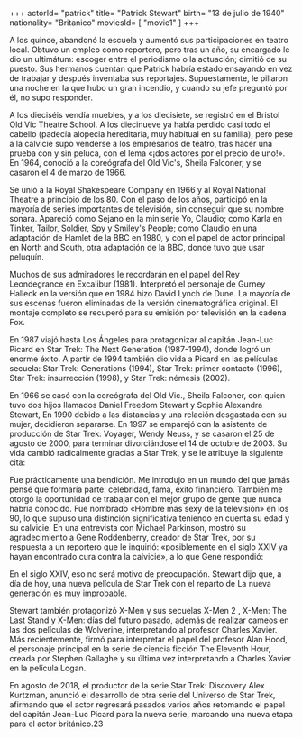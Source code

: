 +++
actorId= "patrick"
title= "Patrick Stewart"
birth= "13 de julio de 1940"
nationality= "Britanico"
moviesId= [ "movie1" ]
+++

A los quince, abandonó la escuela y aumentó sus participaciones en teatro local. Obtuvo un empleo como reportero, pero tras un año, su encargado le dio un ultimátum: escoger entre el periodismo o la actuación; dimitió de su puesto. Sus hermanos cuentan que Patrick habría estado ensayando en vez de trabajar y después inventaba sus reportajes. Supuestamente, le pillaron una noche en la que hubo un gran incendio, y cuando su jefe preguntó por él, no supo responder.

A los dieciséis vendía muebles, y a los diecisiete, se registró en el Bristol Old Vic Theatre School. A los diecinueve ya había perdido casi todo el cabello (padecía alopecia hereditaria, muy habitual en su familia), pero pese a la calvicie supo venderse a los empresarios de teatro, tras hacer una prueba con y sin peluca, con el lema «¡dos actores por el precio de uno!». En 1964, conoció a la coreógrafa del Old Vic's, Sheila Falconer, y se casaron el 4 de marzo de 1966.

Se unió a la Royal Shakespeare Company en 1966 y al Royal National Theatre a principio de los 80. Con el paso de los años, participó en la mayoría de series importantes de televisión, sin conseguir que su nombre sonara. Apareció como Sejano en la miniserie Yo, Claudio; como Karla en Tinker, Tailor, Soldier, Spy y Smiley's People; como Claudio en una adaptación de Hamlet de la BBC en 1980, y con el papel de actor principal en North and South, otra adaptación de la BBC, donde tuvo que usar peluquín.

Muchos de sus admiradores le recordarán en el papel del Rey Leondegrance en Excalibur (1981). Interpretó el personaje de Gurney Halleck en la versión que en 1984 hizo David Lynch de Dune. La mayoría de sus escenas fueron eliminadas de la versión cinematográfica original. El montaje completo se recuperó para su emisión por televisión en la cadena Fox.

En 1987 viajó hasta Los Ángeles para protagonizar al capitán Jean-Luc Picard en Star Trek: The Next Generation (1987-1994), donde logró un enorme éxito. A partir de 1994 también dio vida a Picard en las películas secuela: Star Trek: Generations (1994), Star Trek: primer contacto (1996), Star Trek: insurrección (1998), y Star Trek: némesis (2002).

En 1966 se casó con la coreógrafa del Old Vic., Sheila Falconer, con quien tuvo dos hijos llamados Daniel Freedom Stewart y Sophie Alexandra Stewart, En 1990 debido a las distancias y una relación desgastada con su mujer, decidieron separarse. En 1997 se emparejó con la asistente de producción de Star Trek: Voyager, Wendy Neuss, y se casaron el 25 de agosto de 2000, para terminar divorciándose el 14 de octubre de 2003. Su vida cambió radicalmente gracias a Star Trek, y se le atribuye la siguiente cita:

Fue prácticamente una bendición. Me introdujo en un mundo del que jamás pensé que formaría parte: celebridad, fama, éxito financiero. También me otorgó la oportunidad de trabajar con el mejor grupo de gente que nunca habría conocido.
Fue nombrado «Hombre más sexy de la televisión» en los 90, lo que supuso una distinción significativa teniendo en cuenta su edad y su calvicie. En una entrevista con Michael Parkinson, mostró su agradecimiento a Gene Roddenberry, creador de Star Trek, por su respuesta a un reportero que le inquirió: «posiblemente en el siglo XXIV ya hayan encontrado cura contra la calvicie», a lo que Gene respondió:

En el siglo XXIV, eso no será motivo de preocupación.
Stewart dijo que, a día de hoy, una nueva película de Star Trek con el reparto de La nueva generación es muy improbable.

Stewart también protagonizó X-Men y sus secuelas X-Men 2 , X-Men: The Last Stand y X-Men: días del futuro pasado, además de realizar cameos en las dos películas de Wolverine, interpretando al profesor Charles Xavier. Más recientemente, firmó para interpretar el papel del profesor Alan Hood, el personaje principal en la serie de ciencia ficción The Eleventh Hour, creada por Stephen Gallaghe y su última vez interpretando a Charles Xavier en la película Logan.

En agosto de 2018, el productor de la serie Star Trek: Discovery Alex Kurtzman, anunció el desarrollo de otra serie del Universo de Star Trek, afirmando que el actor regresará pasados varios años retomando el papel del capitán Jean-Luc Picard para la nueva serie, marcando una nueva etapa para el actor británico.2​3​